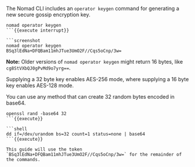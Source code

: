 The Nomad CLI includes an `operator keygen` command for generating a new secure
gossip encryption key.

```shell
nomad operator keygen
```{{execute interrupt}}

```screenshot
nomad operator keygen
BSq3lEdNa+DFQBam11mhJTue3UmO2F//Cqs5oCnp/3w=
```

**Note:** Older versions of `nomad operator keygen` might return 16 bytes, like 
`cg8StVXbQJ0gPvMd9o7yrg==`.

Supplying a 32 byte key enables AES-256 mode, where supplying a 16 byte key
enables AES-128 mode.

You can use any method that can create 32 random bytes encoded in base64.

```shell
openssl rand -base64 32
```{{execute}}

```shell
dd if=/dev/urandom bs=32 count=1 status=none | base64
```{{execute}}

This guide will use the token `BSq3lEdNa+DFQBam11mhJTue3UmO2F//Cqs5oCnp/3w=` for the remainder of
the commands.
